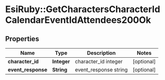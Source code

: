 # EsiRuby::GetCharactersCharacterIdCalendarEventIdAttendees200Ok

## Properties
Name | Type | Description | Notes
------------ | ------------- | ------------- | -------------
**character_id** | **Integer** | character_id integer | [optional] 
**event_response** | **String** | event_response string | [optional] 


